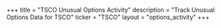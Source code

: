 +++
title = "TSCO Unusual Options Activity"
description = "Track Unusual Options Data for TSCO"
ticker = "TSCO"
layout = "options_activity"
+++

